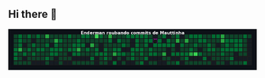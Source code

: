 ## Hi there 👋

![Enderman roubando commits](https://raw.githubusercontent.com/Mauttinha/Mauttinha/main/dist/enderman-animation.gif)
